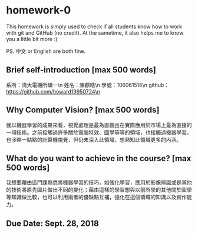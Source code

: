 # homework-0
This homework is simply used to check if all students know how to work with git and GitHub (no credit).
At the sametime, it also helps me to know you a little bit more :)

PS. 中文 or English are both fine.

## Brief self-introduction [max 500 words]
系所：清大電機所碩一\n
姓名：陳麒皓\n
學號：106061516\n
github：https://github.com/howard19950724\n

## Why Computer Vision? [max 500 words]
就以機器學習的成果來看，視覺處理是最為直觀且在實際應用於市場上最為直接的一項技術。之前接觸過許多關於電腦特效、圖學等等的領域，也接觸過機器學習，也涉略一點點的計算機視覺，但仍未深入此領域，想熟知此領域更多的內涵。

## What do you want to achieve in the course? [max 500 words]
我想要藉由這門課熟悉將機器學習的技巧，如強化學習，應用於影像辨識或是其他的技術將原先圖片做出不同的變化；藉由這樣的學習想與以前所學的其他關於圖學等知識做比較，也可以利用兩者的優缺點互補，強化在這個領域的知識以及實作能力。

## Due Date: Sept. 28, 2018

